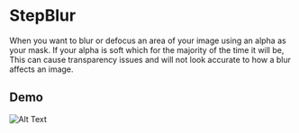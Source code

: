 # StepBlur

When you want to blur or defocus an area of your image using an alpha as your mask. If your alpha is soft which for the majority of the time it will be, This can cause transparency issues and will not look accurate to how a blur affects an image. 

## Demo
![Alt Text](https://github.com/GR33NHAL6H/Uploads/blob/main/StepBlur_001.gif)
